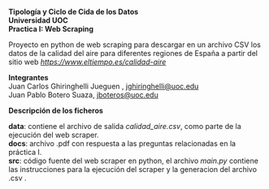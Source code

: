 **Tipología y Ciclo de Cida de los Datos  
Universidad UOC  
Practica I: Web Scraping**    

Proyecto en python de web scraping para descargar en un archivo CSV los datos de la calidad del aire para diferentes regiones de España a partir del sitio web *https://www.eltiempo.es/calidad-aire*    


**Integrantes**  
Juan Carlos Ghiringhelli Jueguen , jghiringhelli@uoc.edu  
Juan Pablo Botero Suaza, jboteros@uoc.edu  

**Descripción de los ficheros**  

**data**: contiene el archivo de salida *calidad_aire.csv*, como parte de la ejecución del web scraper.  
**docs**: archivo .pdf con respuesta a las preguntas relacionadas en la práctica I.  
**src**: código fuente del web scraper en python, el archivo *main.py* contiene las instrucciones para la ejecución del scraper y la generacion del archivo .csv .  

